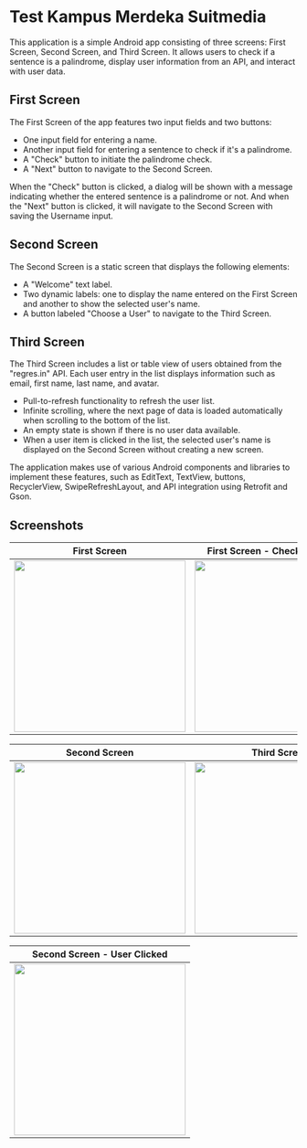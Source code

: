 # Test Kampus Merdeka Suitmedia
This application is a simple Android app consisting of three screens: First Screen, Second Screen, and Third Screen. It allows users to check if a sentence is a palindrome, display user information from an API, and interact with user data.

## First Screen
The First Screen of the app features two input fields and two buttons:

* One input field for entering a name.
* Another input field for entering a sentence to check if it's a palindrome.
* A "Check" button to initiate the palindrome check.
* A "Next" button to navigate to the Second Screen.

When the "Check" button is clicked, a dialog will be shown with a message indicating whether the entered sentence is a palindrome or not.
And when the "Next" button is clicked, it will navigate to the Second Screen with saving the Username input.

## Second Screen
The Second Screen is a static screen that displays the following elements:

* A "Welcome" text label.
* Two dynamic labels: one to display the name entered on the First Screen and another to show the selected user's name.
* A button labeled "Choose a User" to navigate to the Third Screen.

## Third Screen
The Third Screen includes a list or table view of users obtained from the "regres.in" API. Each user entry in the list displays information such as email, first name, last name, and avatar.

* Pull-to-refresh functionality to refresh the user list.
* Infinite scrolling, where the next page of data is loaded automatically when scrolling to the bottom of the list.
* An empty state is shown if there is no user data available.
* When a user item is clicked in the list, the selected user's name is displayed on the Second Screen without creating a new screen.

The application makes use of various Android components and libraries to implement these features, such as EditText, TextView, buttons, RecyclerView, SwipeRefreshLayout, and API integration using Retrofit and Gson.


## Screenshots

| First Screen | First Screen - Check Palindrome |
|--------------|--------------------------------|
| <img src="https://github.com/rfttra/Test_Suitmedia/assets/99707014/59f09f18-50d1-498c-9583-24837dfdc071" width="300"> | <img src="https://github.com/rfttra/Test_Suitmedia/assets/99707014/a9ac9fa6-f449-4837-9ab4-e93def3522b4" width="300"> |

| Second Screen | Third Screen |
|---------------|--------------|
| <img src="https://github.com/rfttra/Test_Suitmedia/assets/99707014/515ef493-4ed6-48b9-b177-dc03767c8c2c" width="300"> | <img src="https://github.com/rfttra/Test_Suitmedia/assets/99707014/90911d17-26a2-45d1-95d4-53f198c0b6bf" width="300"> |

| Second Screen - User Clicked |
|------------------------------|
| <img src="https://github.com/rfttra/Test_Suitmedia/assets/99707014/f27194f7-c6bd-477d-92ba-1727bcb520ed" width="300"> |


